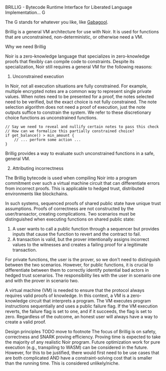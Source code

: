 BRILLIG - Bytecode Runtime Interface for Liberated Language Implementation... G

The G stands for whatever you like, like [Gabagool](https://en.wikipedia.org/wiki/Gabagool).

Brillig is a general VM architecture for use with Noir.
It is used for functions that are unconstrained, non-deterministic, or otherwise need a VM. 

Why we need Brillig

Noir is a zero-knowledge language that specializes in zero-knowledge proofs that flexibly can compile code to constraints. Despite its specialization, Noir still requires a general VM for the following reasons:

1) Unconstrained execution

In Noir, not all execution situations are fully constrained.
For example, multiple encrypted notes are a common way to represent single private values.
When notes need to be presented for a proof, the notes selected need to be verified, but the exact choice is not fully constrained. 
The note selection algorithm does not need a proof of execution, just the note outputs suffice to constrain the system.
We refer to these discretionary choice functions as unconstrained functions. 
```
// Say we need to reveal and nullify certain notes to pass this check
// How can we formalize this partially constrained choice?
if get_balance() > min_amount {
    // ... perform some action ...
}
```

Brillig provides a way to evaluate such unconstrained functions in a safe, general VM.

2) Attributing incorrectness

The Brillig bytecode is used when compiling Noir into a program commitment over such a virtual machine circuit that can differentiate errors from incorrect proofs. This is applicable to hedged trust, distributed environments like blockchains.

In such systems, sequenced proofs of shared public state have unique trust assumptions. Proofs of correctness are not constructed by the user/transactor, creating complications. Two scenarios must be distinguished when executing functions on shared public state:

1. A user wants to call a public function through a sequencer but provides inputs that cause the function to revert and the contract to fail.
2. A transaction is valid, but the prover intentionally assigns incorrect values to the witnesses and creates a failing proof for a legitimate transaction.

For private functions, the user is the prover, so we don't need to distinguish between the two scenarios. However, for public functions, it is crucial to differentiate between them to correctly identify potential bad actors in hedged trust scenarios. The responsibility lies with the user in scenario one and with the prover in scenario two.

A virtual machine (VM) is needed to ensure that the protocol always requires valid proofs of knowledge. In this context, a VM is a zero-knowledge circuit that interprets a program. The VM executes program instructions sequentially and uses a public failure flag. If the VM execution reverts, the failure flag is set to one, and if it succeeds, the flag is set to zero. Regardless of the outcome, an honest user will always have a way to create a valid proof.

Design principles
TODO move to footnote
The focus of Brillig is on safety, correctness and SNARK proving efficiency. Proving time is expected to take the majority of any realistic Noir program. Future optimization work for pure execution (e.g., transpiling to WASM) can be considered in the future. However, for this to be justified, there would first need to be use cases that are both complicated AND have a constraint-solving cost that is smaller than the running time. This is considered unlikely/niche.
